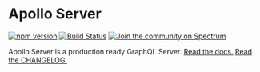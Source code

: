 # Apollo Server

[![npm version](https://badge.fury.io/js/apollo-server.svg)](https://badge.fury.io/js/apollo-server) [![Build Status](https://circleci.com/gh/apollographql/apollo-server.svg?style=svg)](https://circleci.com/gh/apollographql/apollo-server) [![Join the community on Spectrum](https://withspectrum.github.io/badge/badge.svg)](https://spectrum.chat/apollo)


Apollo Server is a production ready GraphQL Server. [Read the docs.](https://www.apollographql.com/docs/apollo-server/)
[Read the CHANGELOG.](https://github.com/apollographql/apollo-server/blob/master/CHANGELOG.md)
